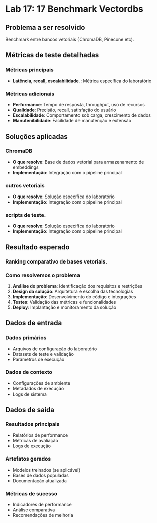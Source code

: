 # Lab 17: 17 Benchmark Vectordbs

## Problema a ser resolvido

Benchmark entre bancos vetoriais (ChromaDB, Pinecone etc).

## Métricas de teste detalhadas

### Métricas principais
- **Latência, recall, escalabilidade.**: Métrica específica do laboratório

### Métricas adicionais
- **Performance**: Tempo de resposta, throughput, uso de recursos
- **Qualidade**: Precisão, recall, satisfação do usuário
- **Escalabilidade**: Comportamento sob carga, crescimento de dados
- **Manutenibilidade**: Facilidade de manutenção e extensão

## Soluções aplicadas

### ChromaDB
- **O que resolve**: Base de dados vetorial para armazenamento de embeddings
- **Implementação**: Integração com o pipeline principal

### outros vetoriais
- **O que resolve**: Solução específica do laboratório
- **Implementação**: Integração com o pipeline principal

### scripts de teste.
- **O que resolve**: Solução específica do laboratório
- **Implementação**: Integração com o pipeline principal

## Resultado esperado

### Ranking comparativo de bases vetoriais.

### Como resolvemos o problema
1. **Análise do problema**: Identificação dos requisitos e restrições
2. **Design da solução**: Arquitetura e escolha das tecnologias
3. **Implementação**: Desenvolvimento do código e integrações
4. **Testes**: Validação das métricas e funcionalidades
5. **Deploy**: Implantação e monitoramento da solução

## Dados de entrada

### Dados primários
- Arquivos de configuração do laboratório
- Datasets de teste e validação
- Parâmetros de execução

### Dados de contexto
- Configurações de ambiente
- Metadados de execução
- Logs de sistema

## Dados de saída

### Resultados principais
- Relatórios de performance
- Métricas de avaliação
- Logs de execução

### Artefatos gerados
- Modelos treinados (se aplicável)
- Bases de dados populadas
- Documentação atualizada

### Métricas de sucesso
- Indicadores de performance
- Análise comparativa
- Recomendações de melhoria
